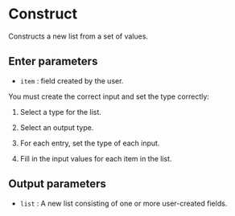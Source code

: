 # Construct

Constructs a new list from a set of values.

## Enter parameters

- `item` : field created by the user.

You must create the correct input and set the type correctly:

1. Select a type for the list.

2. Select an output type.

3. For each entry, set the type of each input.

4. Fill in the input values for each item in the list.

## Output parameters

- `list` : A new list consisting of one or more user-created fields.